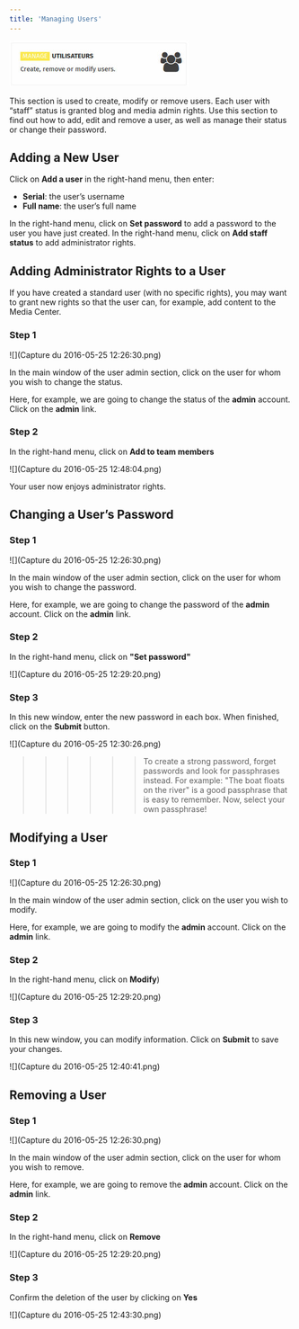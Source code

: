 ```yaml
---
title: 'Managing Users'
---
```


![](cartesAdmin-1.jpg) 
 
This section is used to create, modify or remove users. Each user with “staff” status is granted blog and media admin rights.  Use this section to find out how to add, edit and remove a user, as well as manage their status or change their password.

## Adding a New User

Click on **Add a user** in the right-hand menu, then enter:

- **Serial**: the user’s username
- **Full name**: the user’s full name

In the right-hand menu, click on **Set password** to add a password to the user you have just created. In the right-hand menu, click on **Add staff status** to add administrator rights.

## Adding Administrator Rights to a User

If you have created a standard user (with no specific rights), you may want to grant new rights so that the user can, for example, add content to the Media Center.

### Step 1
![](Capture du 2016-05-25 12:26:30.png)

In the main window of the user admin section, click on the user for whom you wish to change the status. 

Here, for example, we are going to change the status of the **admin** account. Click on the **admin** link.

### Step 2

In the right-hand menu, click on **Add to team members**

![](Capture du 2016-05-25 12:48:04.png)  

Your user now enjoys administrator rights.

## Changing a User’s Password
### Step 1
![](Capture du 2016-05-25 12:26:30.png)

In the main window of the user admin section, click on the user for whom you wish to change the password. 

Here, for example, we are going to change the password of the **admin** account. Click on the **admin** link.

### Step 2
In the right-hand menu, click on **"Set password"**

![](Capture du 2016-05-25 12:29:20.png)

### Step 3

In this new window, enter the new password in each box. When finished, click on the **Submit** button.

![](Capture du 2016-05-25 12:30:26.png)

>>>>>>To create a strong password, forget passwords and look for passphrases instead. For example: "The boat floats on the river" is a good passphrase that is easy to remember. Now, select your own passphrase!

## Modifying a User
### Step 1
![](Capture du 2016-05-25 12:26:30.png)  

In the main window of the user admin section, click on the user you wish to modify. 

Here, for example, we are going to modify the **admin** account. Click on the **admin** link.

### Step 2

In the right-hand menu, click on **Modify**)

![](Capture du 2016-05-25 12:29:20.png)

### Step 3

In this new window, you can modify information. Click on **Submit** to save your changes.
 
![](Capture du 2016-05-25 12:40:41.png)

## Removing a User
### Step 1
![](Capture du 2016-05-25 12:26:30.png)  

In the main window of the user admin section, click on the user for whom you wish to remove. 

Here, for example, we are going to remove the **admin** account. Click on the **admin** link.

### Step 2

In the right-hand menu, click on **Remove**

![](Capture du 2016-05-25 12:29:20.png)

### Step 3

Confirm the deletion of the user by clicking on **Yes**

![](Capture du 2016-05-25 12:43:30.png)
